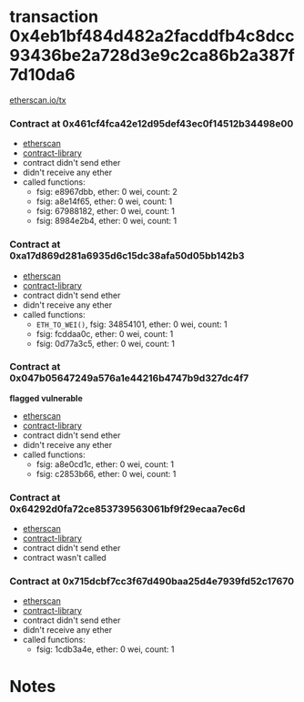 # transaction 0x4eb1bf484d482a2facddfb4c8dcc93436be2a728d3e9c2ca86b2a387f7d10da6

[etherscan.io/tx](https://etherscan.io/tx/0x4eb1bf484d482a2facddfb4c8dcc93436be2a728d3e9c2ca86b2a387f7d10da6)


### Contract at 0x461cf4fca42e12d95def43ec0f14512b34498e00

* [etherscan](https://etherscan.io/address/0x461cf4fca42e12d95def43ec0f14512b34498e00)
* [contract-library](https://contract-library.com/contracts/Ethereum/461cf4fca42e12d95def43ec0f14512b34498e00)
* contract didn't send ether
* didn't receive any ether
* called functions:
    * fsig: e8967dbb, ether: 0 wei, count: 2
    * fsig: a8e14f65, ether: 0 wei, count: 1
    * fsig: 67988182, ether: 0 wei, count: 1
    * fsig: 8984e2b4, ether: 0 wei, count: 1


### Contract at 0xa17d869d281a6935d6c15dc38afa50d05bb142b3

* [etherscan](https://etherscan.io/address/0xa17d869d281a6935d6c15dc38afa50d05bb142b3)
* [contract-library](https://contract-library.com/contracts/Ethereum/a17d869d281a6935d6c15dc38afa50d05bb142b3)
* contract didn't send ether
* didn't receive any ether
* called functions:
    * `ETH_TO_WEI()`, fsig: 34854101, ether: 0 wei, count: 1
    * fsig: fcddaa0c, ether: 0 wei, count: 1
    * fsig: 0d77a3c5, ether: 0 wei, count: 1


### Contract at 0x047b05647249a576a1e44216b4747b9d327dc4f7

**flagged vulnerable**

* [etherscan](https://etherscan.io/address/0x047b05647249a576a1e44216b4747b9d327dc4f7)
* [contract-library](https://contract-library.com/contracts/Ethereum/047b05647249a576a1e44216b4747b9d327dc4f7)
* contract didn't send ether
* didn't receive any ether
* called functions:
    * fsig: a8e0cd1c, ether: 0 wei, count: 1
    * fsig: c2853b66, ether: 0 wei, count: 1


### Contract at 0x64292d0fa72ce853739563061bf9f29ecaa7ec6d

* [etherscan](https://etherscan.io/address/0x64292d0fa72ce853739563061bf9f29ecaa7ec6d)
* [contract-library](https://contract-library.com/contracts/Ethereum/64292d0fa72ce853739563061bf9f29ecaa7ec6d)
* contract didn't send ether
* contract wasn't called


### Contract at 0x715dcbf7cc3f67d490baa25d4e7939fd52c17670

* [etherscan](https://etherscan.io/address/0x715dcbf7cc3f67d490baa25d4e7939fd52c17670)
* [contract-library](https://contract-library.com/contracts/Ethereum/715dcbf7cc3f67d490baa25d4e7939fd52c17670)
* contract didn't send ether
* didn't receive any ether
* called functions:
    * fsig: 1cdb3a4e, ether: 0 wei, count: 1

# Notes

